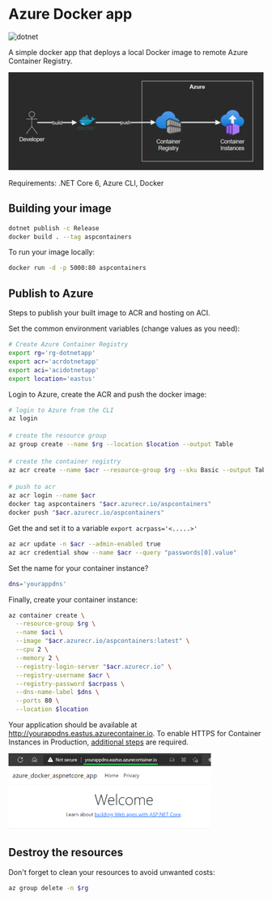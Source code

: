 # Azure Docker app

![dotnet](https://github.com/epomatti/azure-docker-aspnetcore-app/actions/workflows/dotnet.yml/badge.svg)

A simple docker app that deploys a local Docker image to remote Azure Container Registry.

<img src=".docs/diagram.png" width=600/>

Requirements: .NET Core 6, Azure CLI, Docker

## Building your image

```bash
dotnet publish -c Release
docker build . --tag aspcontainers
```

To run your image locally:

```bash
docker run -d -p 5000:80 aspcontainers
```

## Publish to Azure

Steps to publish your built image to ACR and hosting on ACI.

Set the common environment variables (change values as you need):

```bash
# Create Azure Container Registry
export rg='rg-dotnetapp'
export acr='acrdotnetapp'
export aci='acidotnetapp'
export location='eastus'
```

Login to Azure, create the ACR and push the docker image:

```bash
# login to Azure from the CLI
az login

# create the resource group
az group create --name $rg --location $location --output Table

# create the container registry
az acr create --name $acr --resource-group $rg --sku Basic --output Table

# push to acr
az acr login --name $acr
docker tag aspcontainers "$acr.azurecr.io/aspcontainers"
docker push "$acr.azurecr.io/aspcontainers"
```

Get the and set it to a variable `export acrpass='<.....>'`

```bash
az acr update -n $acr --admin-enabled true
az acr credential show --name $acr --query "passwords[0].value"
```

Set the name for your container instance?

```bash
dns='yourappdns'
```

Finally, create your container instance:

```bash
az container create \
  --resource-group $rg \
  --name $aci \
  --image "$acr.azurecr.io/aspcontainers:latest" \
  --cpu 2 \
  --memory 2 \
  --registry-login-server "$acr.azurecr.io" \
  --registry-username $acr \
  --registry-password $acrpass \
  --dns-name-label $dns \
  --ports 80 \
  --location $location
```

Your application should be available at http://yourappdns.eastus.azurecontainer.io. 
To enable HTTPS for Container Instances in Production, [additional steps](https://docs.microsoft.com/en-us/azure/container-instances/container-instances-container-group-ssl) are required.

<img src=".docs/demo.png" width=400/>

## Destroy the resources

Don't forget to clean your resources to avoid unwanted costs:

```bash
az group delete -n $rg
```